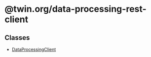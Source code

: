 # @twin.org/data-processing-rest-client

## Classes

- [DataProcessingClient](classes/DataProcessingClient.md)
